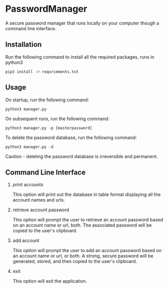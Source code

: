# PasswordManager
A secure password manager that runs locally on your computer though a command line interface. 

## Installation
Run the following command to install all the required packages, runs in python3

    pip3 install -r requriements.txt

## Usage
On startup, run the following command:

    python3 manager.py

On subsequent runs, run the following command:

    python3 manager.py -p [masterpassword]

To delete the password database, run the following command:

    python3 manager.py -d

Caution - deleting the password database is irreversible and permanent. 

## Command Line Interface
1. print accounts 

    This option will print out the database in table format displaying all the account names and urls.

2. retrieve account password 

    This option will prompt the user to retrieve an account password based on an account name or url, both. The associated password will be copied to the user's clipboard.

3. add account

    This option will prompt the user to add an account password based on an account name or url, or both. A strong, secure password will be generated, stored, and then copied to the user's clipboard.

4. exit

    This option will exit the application.